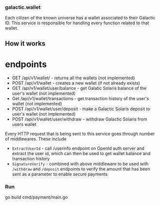 ### galactic.wallet

Each citizen of the known universe has a wallet associated to their Galactic ID. This service is responsible for handling every function related to that wallet.

## How it works

# endpoints

* GET /api/v1/wallet/   - returns all the wallets (not implemented)
* POST /api/v1/wallet   - creates a new wallet (if not already exists) 
* GET /api/v1/wallet/user/balance - get Galatic Solaris balance of the user's wallet (not implemented) 
* Get /api/v1/wallet/transactions - get transaction history of the user's wallet (not implemented)
* POST /api/v1/wallet/user/deposit - make a Galactic Solaris deposit to user's wallet (not implemented)
* POST /api/v1/wallet/user/withdraw - withdraw Galactic Solaris from users wallet

Every HTTP request that is being sent to this service goes through number of middlewares. These include

* `ExtractUserId` - call /userinfo endpoint on OpenId auth server and extract the user id, which can then be used to get wallet balance and transaction history
* `SignatureVerify` - combined with above middleware to be used with `/withdraw` and `/deposit` endpoints to verify the amount that has been sent as a parameter to enable secure payments

### Run

go build cmd/payment/main.go
